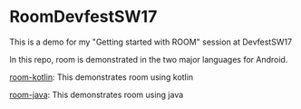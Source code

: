# RoomDevfestSW17
This is a demo for my "Getting started with ROOM" session at DevfestSW17

In this repo, room is demonstrated in the two major languages for Android.

[room-kotlin](https://github.com/larikraun/RoomDevfestSW17/tree/room-kotlin/): This demonstrates room using kotlin

[room-java](https://github.com/larikraun/RoomDevfestSW17/tree/room-java/): This demonstrates room using java
